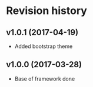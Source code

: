 Revision history
=======================================

v1.0.1 (2017-04-19)
---------------------------------------

* Added bootstrap theme

v1.0.0 (2017-03-28)
---------------------------------------

* Base of framework done
